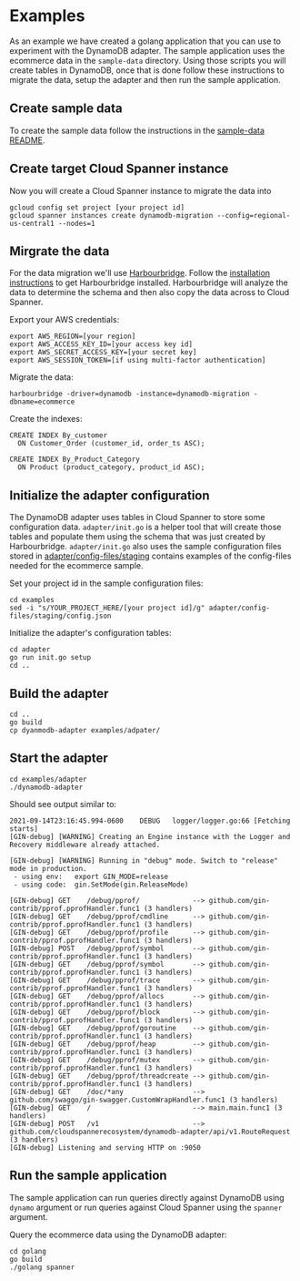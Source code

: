 # Examples

As an example we have created a golang application that you can use to
experiment with the DynamoDB adapter. The sample application uses the ecommerce
data in the `sample-data` directory. Using those scripts you will create tables
in DynamoDB, once that is done follow these instructions to migrate the data,
setup the adapter and then run the sample application.

## Create sample data

To create the sample data follow the instructions in the
[sample-data README](sample-data/README.md).

## Create target Cloud Spanner instance

Now you will create a Cloud Spanner instance to migrate the data into

```shell
gcloud config set project [your project id]
gcloud spanner instances create dynamodb-migration --config=regional-us-central1 --nodes=1
```

## Mirgrate the data

For the data migration we'll use [Harbourbridge](https://github.com/cloudspannerecosystem/harbourbridge).
Follow the [installation instructions](https://github.com/cloudspannerecosystem/harbourbridge#installing-harbourbridge)
to get Harbourbridge installed. Harbourbridge will analyze the data to
determine the schema and then also copy the data across to Cloud Spanner.

Export your AWS credentials:

```shell
export AWS_REGION=[your region]
export AWS_ACCESS_KEY_ID=[your access key id]
export AWS_SECRET_ACCESS_KEY=[your secret key]
export AWS_SESSION_TOKEN=[if using multi-factor authentication]
```

Migrate the data:

```shell
harbourbridge -driver=dynamodb -instance=dynamodb-migration -dbname=ecommerce
```

Create the indexes:
```
CREATE INDEX By_customer
  ON Customer_Order (customer_id, order_ts ASC);

CREATE INDEX By_Product_Category
  ON Product (product_category, product_id ASC);
```

## Initialize the adapter configuration

The DynamoDB adapter uses tables in Cloud Spanner to store some configuration
data. `adapter/init.go` is a helper tool that will create those tables and
populate them using the schema that was just created by Harbourbridge.
`adapter/init.go` also uses the sample configuration files stored in
[adapter/config-files/staging](adapter/config-files/staging) contains examples
of the config-files needed for the ecommerce sample.

Set your project id in the sample configuration files:

```shell
cd examples
sed -i "s/YOUR_PROJECT_HERE/[your project id]/g" adapter/config-files/staging/config.json
```

Initialize the adapter's configuration tables:

```shell
cd adapter
go run init.go setup
cd ..
```

## Build the adapter

```shell
cd ..
go build
cp dyanmodb-adapter examples/adpater/
```

## Start the adapter

```shell
cd examples/adapter
./dynamodb-adapter
```

Should see output similar to:

```shell
2021-09-14T23:16:45.994-0600	DEBUG	logger/logger.go:66	[Fetching starts]
[GIN-debug] [WARNING] Creating an Engine instance with the Logger and Recovery middleware already attached.

[GIN-debug] [WARNING] Running in "debug" mode. Switch to "release" mode in production.
 - using env:	export GIN_MODE=release
 - using code:	gin.SetMode(gin.ReleaseMode)

[GIN-debug] GET    /debug/pprof/             --> github.com/gin-contrib/pprof.pprofHandler.func1 (3 handlers)
[GIN-debug] GET    /debug/pprof/cmdline      --> github.com/gin-contrib/pprof.pprofHandler.func1 (3 handlers)
[GIN-debug] GET    /debug/pprof/profile      --> github.com/gin-contrib/pprof.pprofHandler.func1 (3 handlers)
[GIN-debug] POST   /debug/pprof/symbol       --> github.com/gin-contrib/pprof.pprofHandler.func1 (3 handlers)
[GIN-debug] GET    /debug/pprof/symbol       --> github.com/gin-contrib/pprof.pprofHandler.func1 (3 handlers)
[GIN-debug] GET    /debug/pprof/trace        --> github.com/gin-contrib/pprof.pprofHandler.func1 (3 handlers)
[GIN-debug] GET    /debug/pprof/allocs       --> github.com/gin-contrib/pprof.pprofHandler.func1 (3 handlers)
[GIN-debug] GET    /debug/pprof/block        --> github.com/gin-contrib/pprof.pprofHandler.func1 (3 handlers)
[GIN-debug] GET    /debug/pprof/goroutine    --> github.com/gin-contrib/pprof.pprofHandler.func1 (3 handlers)
[GIN-debug] GET    /debug/pprof/heap         --> github.com/gin-contrib/pprof.pprofHandler.func1 (3 handlers)
[GIN-debug] GET    /debug/pprof/mutex        --> github.com/gin-contrib/pprof.pprofHandler.func1 (3 handlers)
[GIN-debug] GET    /debug/pprof/threadcreate --> github.com/gin-contrib/pprof.pprofHandler.func1 (3 handlers)
[GIN-debug] GET    /doc/*any                 --> github.com/swaggo/gin-swagger.CustomWrapHandler.func1 (3 handlers)
[GIN-debug] GET    /                         --> main.main.func1 (3 handlers)
[GIN-debug] POST   /v1                       --> github.com/cloudspannerecosystem/dynamodb-adapter/api/v1.RouteRequest (3 handlers)
[GIN-debug] Listening and serving HTTP on :9050

```

## Run the sample application

The sample application can run queries directly against DynamoDB using `dynamo`
argument or run queries against Cloud Spanner using the `spanner` argument.

Query the ecommerce data using the DynamoDB adapter:

```shell
cd golang
go build
./golang spanner
```
